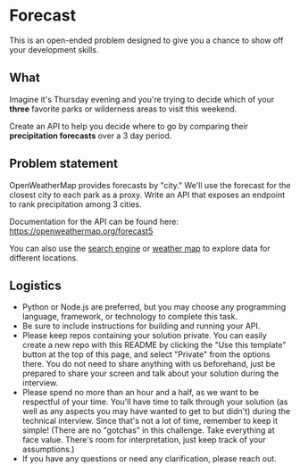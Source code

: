 # Forecast

This is an open-ended problem designed to give you a chance to show off your development skills.

## What

Imagine it's Thursday evening and you're trying to decide which of your **three** favorite parks or wilderness areas to visit this weekend. 

Create an API to help you decide where to go by comparing their **precipitation forecasts** over a 3 day period.

## Problem statement
OpenWeatherMap provides forecasts by "city." We'll use the forecast for the closest city to each park as a proxy. Write an API that exposes an endpoint to rank precipitation among 3 cities. 

Documentation for the API can be found here: https://openweathermap.org/forecast5 

You can also use the [search engine](https://openweathermap.org/find?q=) or [weather map](https://openweathermap.org/weathermap?basemap=map&cities=true) to explore data for different locations. 


## Logistics
- Python or Node.js are preferred, but you may choose any programming language, framework, or technology to complete this task.
- Be sure to include instructions for building and running your API.
- Please keep repos containing your solution private. You can easily create a new repo with this README by clicking the "Use this template" button at the top of this page, and select "Private" from the options there. You do not need to share anything with us beforehand, just be prepared to share your screen and talk about your solution during the interview.
- Please spend no more than an hour and a half, as we want to be respectful of your time. You'll have time to talk through your solution (as well as any aspects you may have wanted to get to but didn't) during the technical interview. Since that's not a lot of time, remember to keep it simple! (There are no "gotchas" in this challenge. Take everything at face value. There's room for interpretation, just keep track of your assumptions.)
- If you have any questions or need any clarification, please reach out. 
